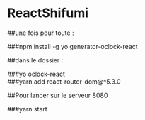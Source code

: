 # ReactShifumi

##une fois pour toute :

###npm install -g yo generator-oclock-react  


##dans le dossier :

###yo oclock-react  
###yarn add react-router-dom@^5.3.0  

##Pour lancer sur le serveur 8080  

###yarn start  
